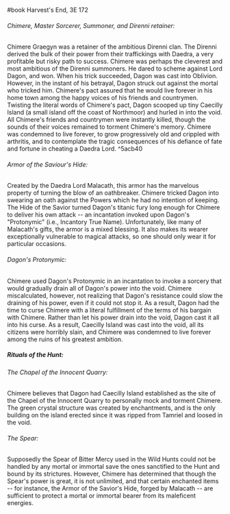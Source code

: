 #book 
Harvest's End, 3E 172
###### Chimere, Master Sorcerer, Summoner, and Direnni retainer:
Chimere Graegyn was a retainer of the ambitious Direnni clan. The Direnni derived the bulk of their power from their traffickings with Daedra, a very profitable but risky path to success. Chimere was perhaps the cleverest and most ambitious of the Direnni summoners. He dared to scheme against Lord Dagon, and won. When his trick succeeded, Dagon was cast into Oblivion. However, in the instant of his betrayal, Dagon struck out against the mortal who tricked him. Chimere's pact assured that he would live forever in his home town among the happy voices of his friends and countrymen. Twisting the literal words of Chimere's pact, Dagon scooped up tiny Caecilly Island (a small island off the coast of Northmoor) and hurled in into the void. All Chimere's friends and countrymen were instantly killed, though the sounds of their voices remained to torment Chimere's memory. Chimere was condemned to live forever, to grow progressively old and crippled with arthritis, and to contemplate the tragic consequences of his defiance of fate and fortune in cheating a Daedra Lord. ^5acb40
###### Armor of the Saviour's Hide:
Created by the Daedra Lord Malacath, this armor has the marvelous property of turning the blow of an oathbreaker. Chimere tricked Dagon into swearing an oath against the Powers which he had no intention of keeping. The Hide of the Savior turned Dagon's titanic fury long enough for Chimere to deliver his own attack -- an incantation invoked upon Dagon's "Protonymic" (i.e., Incantory True Name). Unfortunately, like many of Malacath's gifts, the armor is a mixed blessing. It also makes its wearer exceptionally vulnerable to magical attacks, so one should only wear it for particular occasions.
###### Dagon's Protonymic:
Chimere used Dagon's Protonymic in an incantation to invoke a sorcery that would gradually drain all of Dagon's power into the void. Chimere miscalculated, however, not realizing that Dagon's resistance could slow the draining of his power, even if it could not stop it. As a result, Dagon had the time to curse Chimere with a literal fulfillment of the terms of his bargain with Chimere. Rather than let his power drain into the void, Dagon cast it all into his curse. As a result, Caecilly Island was cast into the void, all its citizens were horribly slain, and Chimere was condemned to live forever among the ruins of his greatest ambition.
##### Rituals of the Hunt:
###### The Chapel of the Innocent Quarry:
Chimere believes that Dagon had Caecilly Island established as the site of the Chapel of the Innocent Quarry to personally mock and torment Chimere. The green crystal structure was created by enchantments, and is the only building on the island erected since it was ripped from Tamriel and loosed in the void.
###### The Spear:
Supposedly the Spear of Bitter Mercy used in the Wild Hunts could not be handled by any mortal or immortal save the ones sanctified to the Hunt and bound by its strictures. However, Chimere has determined that though the Spear's power is great, it is not unlimited, and that certain enchanted items -- for instance, the Armor of the Savior's Hide, forged by Malacath -- are sufficient to protect a mortal or immortal bearer from its maleficent energies.
